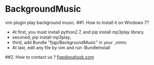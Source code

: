 # BackgroundMusic
vim plugin play background music.
##1. How to install it on Windows 7?
* At first, you must install python2.7, and pip install mp3play library. 
* seconed, pip install mp3play,
* third, add Bundle "fjqp/BackgroundMusic" in your _vimrc
* At last, edit any file by vim and run :BundleInstall

##2. How to contact us ?
fjqp@outlook.com
